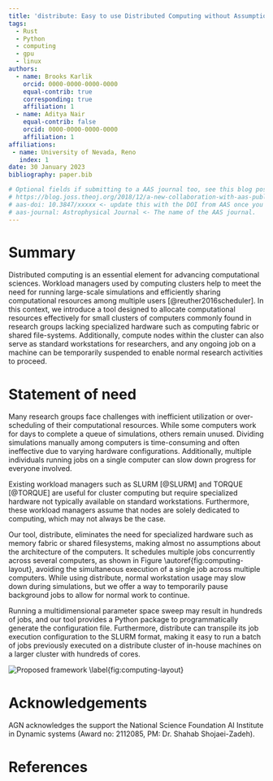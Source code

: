 ```yaml
---
title: 'distribute: Easy to use Distributed Computing without Assumptions'
tags:
  - Rust
  - Python
  - computing
  - gpu
  - linux
authors:
  - name: Brooks Karlik
    orcid: 0000-0000-0000-0000
    equal-contrib: true
    corresponding: true
    affiliation: 1
  - name: Aditya Nair
    equal-contrib: false
    orcid: 0000-0000-0000-0000
    affiliation: 1
affiliations:
 - name: University of Nevada, Reno
   index: 1
date: 30 January 2023
bibliography: paper.bib

# Optional fields if submitting to a AAS journal too, see this blog post:
# https://blog.joss.theoj.org/2018/12/a-new-collaboration-with-aas-publishing
# aas-doi: 10.3847/xxxxx <- update this with the DOI from AAS once you know it.
# aas-journal: Astrophysical Journal <- The name of the AAS journal.
---
```


# Summary

Distributed computing is an essential element for advancing computational sciences. Workload managers 
used by computing clusters help to meet the need for running large-scale simulations and efficiently 
sharing computational resources among multiple users [@reuther2016scheduler]. In this context, we 
introduce a tool designed to allocate computational resources effectively for small clusters of 
computers commonly found in research groups lacking specialized hardware such as computing fabric 
or shared file-systems. Additionally, compute nodes within the cluster can also serve as standard 
workstations for researchers, and any ongoing job on a machine can be temporarily suspended to 
enable normal research activities to proceed.

# Statement of need

Many research groups face challenges with inefficient utilization or over-scheduling of their 
computational resources. While some computers work for days to complete a queue of simulations, 
others remain unused. Dividing simulations manually among computers is time-consuming and often 
ineffective due to varying hardware configurations. Additionally, multiple individuals running 
jobs on a single computer can slow down progress for everyone involved.

Existing workload managers such as SLURM [@SLURM] and TORQUE [@TORQUE]
are useful for cluster computing but require specialized hardware not typically available on 
standard workstations. Furthermore, these workload managers assume that nodes are solely 
dedicated to computing, which may not always be the case.

Our tool, distribute, eliminates the need for specialized hardware such as memory fabric 
or shared filesystems, making almost no assumptions about the architecture of the computers. 
It schedules multiple jobs concurrently across several computers, as shown in Figure 
\autoref{fig:computing-layout}, avoiding the simultaneous execution of a single job across 
multiple computers. While using distribute, normal workstation usage may slow down 
during simulations, but we offer a way to temporarily pause background jobs to allow for normal work to continue.

Running a multidimensional parameter space sweep may result in hundreds of jobs, and our tool provides a 
Python package to programmatically generate the configuration file. Furthermore, distribute can 
transpile its job execution configuration to the SLURM format, making it easy to run a batch of 
jobs previously executed on a distribute cluster of in-house machines on a larger cluster with hundreds of cores.

![
Proposed framework
\label{fig:computing-layout}
](./node_layout.png)

# Acknowledgements

AGN acknowledges the support the National Science Foundation AI Institute in Dynamic systems 
(Award no: 2112085, PM: Dr. Shahab Shojaei-Zadeh). 

# References
